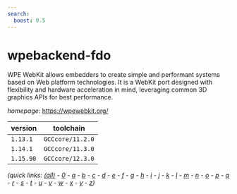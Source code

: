 ```yaml
---
search:
  boost: 0.5
---
```

# wpebackend-fdo

WPE WebKit allows embedders to create simple and performant systems based on Web platform technologies. It is a WebKit port designed with flexibility and hardware acceleration in mind, leveraging common 3D graphics APIs for best performance.

*homepage*: <https://wpewebkit.org/>

version | toolchain
--------|----------
``1.13.1`` | ``GCCcore/11.2.0``
``1.14.1`` | ``GCCcore/11.3.0``
``1.15.90`` | ``GCCcore/12.3.0``


*(quick links: [(all)](../index.md) - [0](../0/index.md) - [a](../a/index.md) - [b](../b/index.md) - [c](../c/index.md) - [d](../d/index.md) - [e](../e/index.md) - [f](../f/index.md) - [g](../g/index.md) - [h](../h/index.md) - [i](../i/index.md) - [j](../j/index.md) - [k](../k/index.md) - [l](../l/index.md) - [m](../m/index.md) - [n](../n/index.md) - [o](../o/index.md) - [p](../p/index.md) - [q](../q/index.md) - [r](../r/index.md) - [s](../s/index.md) - [t](../t/index.md) - [u](../u/index.md) - [v](../v/index.md) - [w](../w/index.md) - [x](../x/index.md) - [y](../y/index.md) - [z](../z/index.md))*

